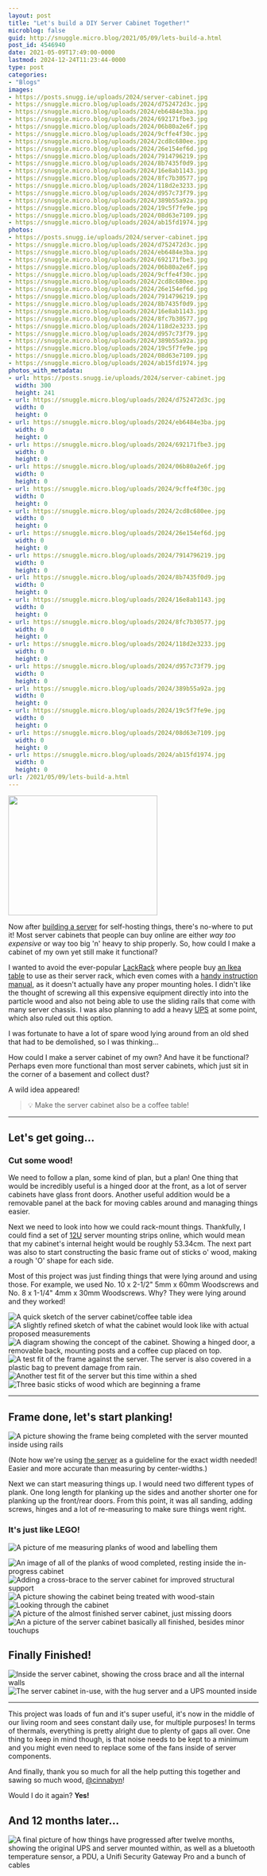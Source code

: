 ```yaml
---
layout: post
title: "Let's build a DIY Server Cabinet Together!"
microblog: false
guid: http://snuggle.micro.blog/2021/05/09/lets-build-a.html
post_id: 4546940
date: 2021-05-09T17:49:00-0000
lastmod: 2024-12-24T11:23:44-0000
type: post
categories:
- "Blogs"
images:
- https://posts.snugg.ie/uploads/2024/server-cabinet.jpg
- https://snuggle.micro.blog/uploads/2024/d752472d3c.jpg
- https://snuggle.micro.blog/uploads/2024/eb6484e3ba.jpg
- https://snuggle.micro.blog/uploads/2024/692171fbe3.jpg
- https://snuggle.micro.blog/uploads/2024/06b80a2e6f.jpg
- https://snuggle.micro.blog/uploads/2024/9cffe4f30c.jpg
- https://snuggle.micro.blog/uploads/2024/2cd8c680ee.jpg
- https://snuggle.micro.blog/uploads/2024/26e154ef6d.jpg
- https://snuggle.micro.blog/uploads/2024/7914796219.jpg
- https://snuggle.micro.blog/uploads/2024/8b7435f0d9.jpg
- https://snuggle.micro.blog/uploads/2024/16e8ab1143.jpg
- https://snuggle.micro.blog/uploads/2024/8fc7b30577.jpg
- https://snuggle.micro.blog/uploads/2024/118d2e3233.jpg
- https://snuggle.micro.blog/uploads/2024/d957c73f79.jpg
- https://snuggle.micro.blog/uploads/2024/389b55a92a.jpg
- https://snuggle.micro.blog/uploads/2024/19c5f7fe9e.jpg
- https://snuggle.micro.blog/uploads/2024/08d63e7109.jpg
- https://snuggle.micro.blog/uploads/2024/ab15fd1974.jpg
photos:
- https://posts.snugg.ie/uploads/2024/server-cabinet.jpg
- https://snuggle.micro.blog/uploads/2024/d752472d3c.jpg
- https://snuggle.micro.blog/uploads/2024/eb6484e3ba.jpg
- https://snuggle.micro.blog/uploads/2024/692171fbe3.jpg
- https://snuggle.micro.blog/uploads/2024/06b80a2e6f.jpg
- https://snuggle.micro.blog/uploads/2024/9cffe4f30c.jpg
- https://snuggle.micro.blog/uploads/2024/2cd8c680ee.jpg
- https://snuggle.micro.blog/uploads/2024/26e154ef6d.jpg
- https://snuggle.micro.blog/uploads/2024/7914796219.jpg
- https://snuggle.micro.blog/uploads/2024/8b7435f0d9.jpg
- https://snuggle.micro.blog/uploads/2024/16e8ab1143.jpg
- https://snuggle.micro.blog/uploads/2024/8fc7b30577.jpg
- https://snuggle.micro.blog/uploads/2024/118d2e3233.jpg
- https://snuggle.micro.blog/uploads/2024/d957c73f79.jpg
- https://snuggle.micro.blog/uploads/2024/389b55a92a.jpg
- https://snuggle.micro.blog/uploads/2024/19c5f7fe9e.jpg
- https://snuggle.micro.blog/uploads/2024/08d63e7109.jpg
- https://snuggle.micro.blog/uploads/2024/ab15fd1974.jpg
photos_with_metadata:
- url: https://posts.snugg.ie/uploads/2024/server-cabinet.jpg
  width: 300
  height: 241
- url: https://snuggle.micro.blog/uploads/2024/d752472d3c.jpg
  width: 0
  height: 0
- url: https://snuggle.micro.blog/uploads/2024/eb6484e3ba.jpg
  width: 0
  height: 0
- url: https://snuggle.micro.blog/uploads/2024/692171fbe3.jpg
  width: 0
  height: 0
- url: https://snuggle.micro.blog/uploads/2024/06b80a2e6f.jpg
  width: 0
  height: 0
- url: https://snuggle.micro.blog/uploads/2024/9cffe4f30c.jpg
  width: 0
  height: 0
- url: https://snuggle.micro.blog/uploads/2024/2cd8c680ee.jpg
  width: 0
  height: 0
- url: https://snuggle.micro.blog/uploads/2024/26e154ef6d.jpg
  width: 0
  height: 0
- url: https://snuggle.micro.blog/uploads/2024/7914796219.jpg
  width: 0
  height: 0
- url: https://snuggle.micro.blog/uploads/2024/8b7435f0d9.jpg
  width: 0
  height: 0
- url: https://snuggle.micro.blog/uploads/2024/16e8ab1143.jpg
  width: 0
  height: 0
- url: https://snuggle.micro.blog/uploads/2024/8fc7b30577.jpg
  width: 0
  height: 0
- url: https://snuggle.micro.blog/uploads/2024/118d2e3233.jpg
  width: 0
  height: 0
- url: https://snuggle.micro.blog/uploads/2024/d957c73f79.jpg
  width: 0
  height: 0
- url: https://snuggle.micro.blog/uploads/2024/389b55a92a.jpg
  width: 0
  height: 0
- url: https://snuggle.micro.blog/uploads/2024/19c5f7fe9e.jpg
  width: 0
  height: 0
- url: https://snuggle.micro.blog/uploads/2024/08d63e7109.jpg
  width: 0
  height: 0
- url: https://snuggle.micro.blog/uploads/2024/ab15fd1974.jpg
  width: 0
  height: 0
url: /2021/05/09/lets-build-a.html
---
```

<img src="uploads/2024/server-cabinet.jpg" width="300" height="241" alt="">

Now after [building a server](/posts/hug-server) for self-hosting things, there's no-where to put it! Most server cabinets that people can buy online are either _way too expensive_ or way too big 'n' heavy to ship properly. So, how could I make a cabinet of my own yet still make it functional?
<!--more-->
I wanted to avoid the ever-popular [LackRack](https://wiki.eth0.nl/index.php/LackRack) where people buy [an Ikea table](https://www.ikea.com/us/en/p/lack-side-table-black-20011408/) to use as their server rack, which even comes with a [handy instruction manual](http://eth-0.nl/lackrack.pdf), as it doesn't actually have any proper mounting holes. I didn't like the thought of screwing all this expensive equipment directly into into the particle wood and also not being able to use the sliding rails that come with many server chassis. I was also planning to add a heavy [UPS](https://en.wikipedia.org/wiki/Uninterruptible_power_supply) at some point, which also ruled out this option.



I was fortunate to have a lot of spare wood lying around from an old shed that had to be demolished, so I was thinking...

How could I make a server cabinet of my own? And have it be functional? Perhaps even more functional than most server cabinets, which just sit in the corner of a basement and collect dust?

A wild idea appeared!

> <div>💡 Make the server cabinet also be a coffee table!</div>


----



## Let's get going...
### Cut some wood!



We need to follow a plan, some kind of plan, but a plan! One thing that would be incredibly useful is a hinged door at the front, as a lot of server cabinets have glass front doors. Another useful addition would be a removable panel at the back for moving cables around and managing things easier.

Next we need to look into how we could rack-mount things. Thankfully, I could find a set of [12U](https://en.wikipedia.org/wiki/Rack_unit) server mounting strips online, which would mean that my cabinet's internal height would be roughly 53.34cm. The next part was also to start constructing the basic frame out of sticks o' wood, making a rough 'O' shape for each side.

Most of this project was just finding things that were lying around and using those. For example, we used No. 10 x 2-1/2" 5mm x 60mm Woodscrews and No. 8 x 1-1/4" 4mm x 30mm Woodscrews. Why? They were lying around and they worked!



![A quick sketch of the server cabinet/coffee table idea](https://snuggle.micro.blog/uploads/2024/d752472d3c.jpg)
![A slightly refined sketch of what the cabinet would look like with actual proposed measurements](https://snuggle.micro.blog/uploads/2024/eb6484e3ba.jpg)
![A diagram showing the concept of the cabinet. Showing a hinged door, a removable back, mounting posts and a coffee cup placed on top.](https://snuggle.micro.blog/uploads/2024/692171fbe3.jpg)
![A test fit of the frame against the server. The server is also covered in a plastic bag to prevent damage from rain.](https://snuggle.micro.blog/uploads/2024/06b80a2e6f.jpg)
![Another test fit of the server but this time within a shed](https://snuggle.micro.blog/uploads/2024/9cffe4f30c.jpg)
![Three basic sticks of wood which are beginning a frame](https://snuggle.micro.blog/uploads/2024/2cd8c680ee.jpg)

---


## Frame done, let's start planking!

![A picture showing the frame being completed with the server mounted inside using rails](https://snuggle.micro.blog/uploads/2024/26e154ef6d.jpg)

(Note how we're using [the server](/posts/hug-server) as a guideline for the exact width needed! Easier and more accurate than measuring by center-widths.)

Next we can start measuring things up. I would need two different types of plank. One long length for planking up the sides and another shorter one for planking up the front/rear doors. From this point, it was all sanding, adding screws, hinges and a lot of re-measuring to make sure things went right.

### It's just like LEGO!

![A picture of me measuring planks of wood and labelling them](https://snuggle.micro.blog/uploads/2024/7914796219.jpg)


 
![An image of all of the planks of wood completed, resting inside the in-progress cabinet](https://snuggle.micro.blog/uploads/2024/8b7435f0d9.jpg)
![Adding a cross-brace to the server cabinet for improved structural support](https://snuggle.micro.blog/uploads/2024/16e8ab1143.jpg)
![A picture showing the cabinet being treated with wood-stain](https://snuggle.micro.blog/uploads/2024/8fc7b30577.jpg)
![Looking through the cabinet](https://snuggle.micro.blog/uploads/2024/118d2e3233.jpg)
![A picture of the almost finished server cabinet, just missing doors](https://snuggle.micro.blog/uploads/2024/d957c73f79.jpg)
![An a picture of the server cabinet basically all finished, besides minor touchups](https://snuggle.micro.blog/uploads/2024/389b55a92a.jpg)



## Finally Finished!
 
![Inside the server cabinet, showing the cross brace and all the internal walls](https://snuggle.micro.blog/uploads/2024/19c5f7fe9e.jpg)
![The server cabinet in-use, with the hug server and a UPS mounted inside](https://snuggle.micro.blog/uploads/2024/08d63e7109.jpg)




----



This project was loads of fun and it's super useful, it's now in the middle of our living room and sees constant daily use, for multiple purposes! In terms of thermals, everything is pretty alright due to plenty of gaps all over. One thing to keep in mind though, is that noise needs to be kept to a minimum and you might even need to replace some of the fans inside of server components.

And finally, thank you so much for all the help putting this together and sawing so much wood, [@cinnabyn](https://mastodon.art/@cinnabyn)!


Would I do it again? **Yes!**



## And 12 months later...	
![A final picture of how things have progressed after twelve months, showing the original UPS and server mounted within, as well as a bluetooth temperature sensor, a PDU, a Unifi Security Gateway Pro and a bunch of cables](https://snuggle.micro.blog/uploads/2024/ab15fd1974.jpg)

